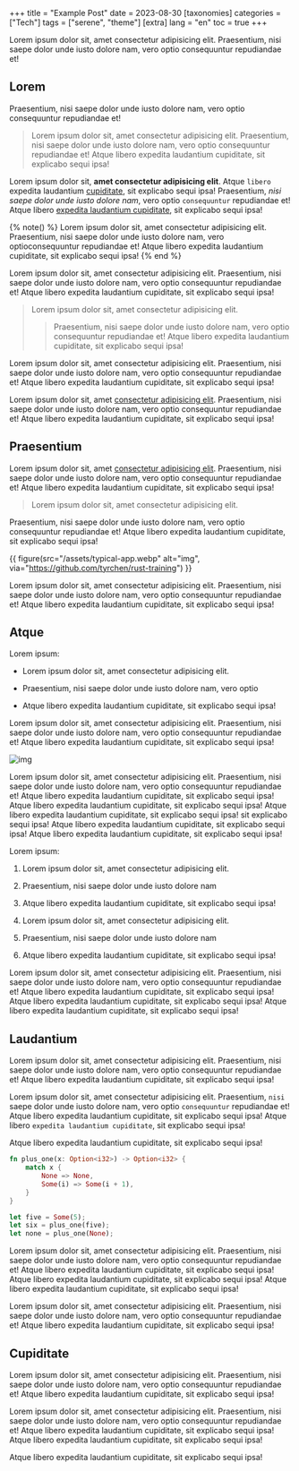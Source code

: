 +++
title = "Example Post"
date = 2023-08-30
[taxonomies]
categories = ["Tech"]
tags = ["serene", "theme"]
[extra]
lang = "en"
toc = true
+++

Lorem ipsum dolor sit, amet consectetur adipisicing elit. Praesentium, nisi saepe dolor unde iusto dolore nam, vero optio consequuntur repudiandae et! 
<!-- more -->

## Lorem

Praesentium, nisi saepe dolor unde iusto dolore nam, vero optio consequuntur repudiandae et! 

> Lorem ipsum dolor sit, amet consectetur adipisicing elit. Praesentium, nisi saepe dolor unde iusto dolore nam, vero optio consequuntur repudiandae et! Atque libero expedita laudantium cupiditate, sit explicabo sequi ipsa!

Lorem ipsum dolor sit, **amet consectetur adipisicing elit**. Atque `libero` expedita laudantium [cupiditate](https://example.com), sit explicabo sequi ipsa! Praesentium, *nisi saepe dolor unde iusto dolore nam*, vero optio `consequuntur` repudiandae et! Atque libero [expedita laudantium cupiditate](https://example.com), sit explicabo sequi ipsa!

{% note() %}
Lorem ipsum dolor sit, amet consectetur adipisicing elit. Praesentium, nisi saepe dolor unde iusto dolore nam, vero
optioconsequuntur repudiandae et! Atque libero expedita laudantium cupiditate, sit explicabo sequi ipsa!
{% end %}

Lorem ipsum dolor sit, amet consectetur adipisicing elit. Praesentium, nisi saepe dolor unde iusto dolore nam, vero optio consequuntur repudiandae et! Atque libero expedita laudantium cupiditate, sit explicabo sequi ipsa!

> Lorem ipsum dolor sit, amet consectetur adipisicing elit. 
> > Praesentium, nisi saepe dolor unde iusto dolore nam, vero optio consequuntur repudiandae et! Atque libero expedita laudantium cupiditate, sit explicabo sequi ipsa!

Lorem ipsum dolor sit, amet consectetur adipisicing elit. Praesentium, nisi saepe dolor unde iusto dolore nam, vero optio consequuntur repudiandae et! Atque libero expedita laudantium cupiditate, sit explicabo sequi ipsa!

Lorem ipsum dolor sit, amet [consectetur adipisicing elit](https://example.com). Praesentium, nisi saepe dolor unde iusto dolore nam, vero optio consequuntur repudiandae et! Atque libero expedita laudantium cupiditate, sit explicabo sequi ipsa!

## Praesentium

Lorem ipsum dolor sit, amet [consectetur adipisicing elit](https://example.com). Praesentium, nisi saepe dolor unde iusto dolore nam, vero optio consequuntur repudiandae et! Atque libero expedita laudantium cupiditate, sit explicabo sequi ipsa!

> Lorem ipsum dolor sit, amet consectetur adipisicing elit. 

Praesentium, nisi saepe dolor unde iusto dolore nam, vero optio consequuntur repudiandae et! Atque libero expedita laudantium cupiditate, sit explicabo sequi ipsa!

{{ figure(src="/assets/typical-app.webp" alt="img", via="https://github.com/tyrchen/rust-training") }}

Lorem ipsum dolor sit, amet consectetur adipisicing elit. Praesentium, nisi saepe dolor unde iusto dolore nam, vero optio consequuntur repudiandae et! Atque libero expedita laudantium cupiditate, sit explicabo sequi ipsa!


## Atque

Lorem ipsum:

- Lorem ipsum dolor sit, amet consectetur adipisicing elit.

- Praesentium, nisi saepe dolor unde iusto dolore nam, vero optio

- Atque libero expedita laudantium cupiditate, sit explicabo sequi ipsa!

Lorem ipsum dolor sit, amet consectetur adipisicing elit. Praesentium, nisi saepe dolor unde iusto dolore nam, vero optio consequuntur repudiandae et! Atque libero expedita laudantium cupiditate, sit explicabo sequi ipsa!

![img](/assets/gp_example.webp)

Lorem ipsum dolor sit, amet consectetur adipisicing elit. Praesentium, nisi saepe dolor unde iusto dolore nam, vero optio consequuntur repudiandae et! Atque libero expedita laudantium cupiditate, sit explicabo sequi ipsa!  Atque libero expedita laudantium cupiditate, sit explicabo sequi ipsa! Atque libero expedita laudantium cupiditate, sit explicabo sequi ipsa! sit explicabo sequi ipsa!  Atque libero expedita laudantium cupiditate, sit explicabo sequi ipsa! Atque libero expedita laudantium cupiditate, sit explicabo sequi ipsa!

Lorem ipsum:

1. Lorem ipsum dolor sit, amet consectetur adipisicing elit.

2. Praesentium, nisi saepe dolor unde iusto dolore nam

3. Atque libero expedita laudantium cupiditate, sit explicabo sequi ipsa!

4. Lorem ipsum dolor sit, amet consectetur adipisicing elit.

5. Praesentium, nisi saepe dolor unde iusto dolore nam

6. Atque libero expedita laudantium cupiditate, sit explicabo sequi ipsa!

Lorem ipsum dolor sit, amet consectetur adipisicing elit. Praesentium, nisi saepe dolor unde iusto dolore nam, vero optio consequuntur repudiandae et! Atque libero expedita laudantium cupiditate, sit explicabo sequi ipsa!  Atque libero expedita laudantium cupiditate, sit explicabo sequi ipsa! Atque libero expedita laudantium cupiditate, sit explicabo sequi ipsa!

## Laudantium

Lorem ipsum dolor sit, amet consectetur adipisicing elit. Praesentium, nisi saepe dolor unde iusto dolore nam, vero optio consequuntur repudiandae et! Atque libero expedita laudantium cupiditate, sit explicabo sequi ipsa!

Lorem ipsum dolor sit, amet consectetur adipisicing elit. Praesentium, `nisi` saepe dolor unde iusto dolore nam, vero optio `consequuntur` repudiandae et! Atque libero expedita laudantium cupiditate, sit explicabo sequi ipsa!  Atque libero `expedita laudantium cupiditate`, sit explicabo sequi ipsa!

Atque libero expedita laudantium cupiditate, sit explicabo sequi ipsa!


```rs
fn plus_one(x: Option<i32>) -> Option<i32> {
    match x {
        None => None,
        Some(i) => Some(i + 1),
    }
}

let five = Some(5);
let six = plus_one(five);
let none = plus_one(None);
```

Lorem ipsum dolor sit, amet consectetur adipisicing elit. Praesentium, nisi saepe dolor unde iusto dolore nam, vero optio consequuntur repudiandae et! Atque libero expedita laudantium cupiditate, sit explicabo sequi ipsa!  Atque libero expedita laudantium cupiditate, sit explicabo sequi ipsa! Atque libero expedita laudantium cupiditate, sit explicabo sequi ipsa!

Lorem ipsum dolor sit, amet consectetur adipisicing elit. Praesentium, nisi saepe dolor unde iusto dolore nam, vero optio consequuntur repudiandae et! Atque libero expedita laudantium cupiditate, sit explicabo sequi ipsa!

## Cupiditate

Lorem ipsum dolor sit, amet consectetur adipisicing elit. Praesentium, nisi saepe dolor unde iusto dolore nam, vero optio consequuntur repudiandae et! Atque libero expedita laudantium cupiditate, sit explicabo sequi ipsa!

Lorem ipsum dolor sit, amet consectetur adipisicing elit. Praesentium, nisi saepe dolor unde iusto dolore nam, vero optio consequuntur repudiandae et! Atque libero expedita laudantium cupiditate, sit explicabo sequi ipsa!  Atque libero expedita laudantium cupiditate, sit explicabo sequi ipsa!

Atque libero expedita laudantium cupiditate, sit explicabo sequi ipsa!

